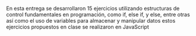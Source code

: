 En esta entrega se desarrollaron 15 ejercicios utilizando estructuras de control fundamentales en programación, como if, else if, y else, entre otras así como el uso de variables para almacenar y manipular datos estos ejercicios propuestos en clase se realizaron en JavaScript
